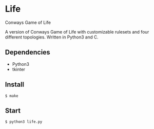 # Life
Conways Game of Life

A version of Conways Game of Life with customizable rulesets and four different topologies.
Written in Python3 and C.

## Dependencies
* Python3
* tkinter

## Install
```$ make```

## Start
```$ python3 life.py```
